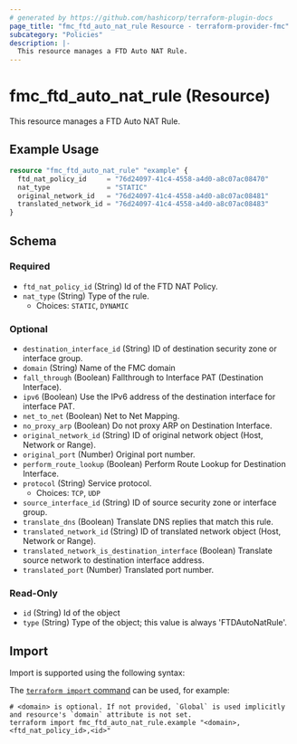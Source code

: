 ```yaml
---
# generated by https://github.com/hashicorp/terraform-plugin-docs
page_title: "fmc_ftd_auto_nat_rule Resource - terraform-provider-fmc"
subcategory: "Policies"
description: |-
  This resource manages a FTD Auto NAT Rule.
---
```


# fmc_ftd_auto_nat_rule (Resource)

This resource manages a FTD Auto NAT Rule.

## Example Usage

```terraform
resource "fmc_ftd_auto_nat_rule" "example" {
  ftd_nat_policy_id     = "76d24097-41c4-4558-a4d0-a8c07ac08470"
  nat_type              = "STATIC"
  original_network_id   = "76d24097-41c4-4558-a4d0-a8c07ac08481"
  translated_network_id = "76d24097-41c4-4558-a4d0-a8c07ac08483"
}
```

<!-- schema generated by tfplugindocs -->
## Schema

### Required

- `ftd_nat_policy_id` (String) Id of the FTD NAT Policy.
- `nat_type` (String) Type of the rule.
  - Choices: `STATIC`, `DYNAMIC`

### Optional

- `destination_interface_id` (String) ID of destination security zone or interface group.
- `domain` (String) Name of the FMC domain
- `fall_through` (Boolean) Fallthrough to Interface PAT (Destination Interface).
- `ipv6` (Boolean) Use the IPv6 address of the destination interface for interface PAT.
- `net_to_net` (Boolean) Net to Net Mapping.
- `no_proxy_arp` (Boolean) Do not proxy ARP on Destination Interface.
- `original_network_id` (String) ID of original network object (Host, Network or Range).
- `original_port` (Number) Original port number.
- `perform_route_lookup` (Boolean) Perform Route Lookup for Destination Interface.
- `protocol` (String) Service protocol.
  - Choices: `TCP`, `UDP`
- `source_interface_id` (String) ID of source security zone or interface group.
- `translate_dns` (Boolean) Translate DNS replies that match this rule.
- `translated_network_id` (String) ID of translated network object (Host, Network or Range).
- `translated_network_is_destination_interface` (Boolean) Translate source network to destination interface address.
- `translated_port` (Number) Translated port number.

### Read-Only

- `id` (String) Id of the object
- `type` (String) Type of the object; this value is always 'FTDAutoNatRule'.

## Import

Import is supported using the following syntax:

The [`terraform import` command](https://developer.hashicorp.com/terraform/cli/commands/import) can be used, for example:

```shell
# <domain> is optional. If not provided, `Global` is used implicitly and resource's `domain` attribute is not set.
terraform import fmc_ftd_auto_nat_rule.example "<domain>,<ftd_nat_policy_id>,<id>"
```
